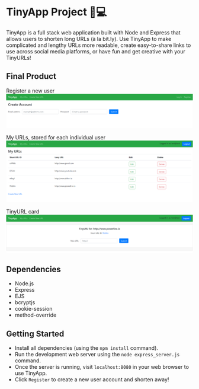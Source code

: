 # TinyApp Project 🤏💻

TinyApp is a full stack web application built with Node and Express that allows users to shorten long URLs (à la bit.ly). Use TinyApp to make complicated and lengthy URLs more readable, create easy-to-share links to use across social media platforms, or have fun and get creative with your TinyURLs! 

## Final Product

Register a new user
!["Register a new user"](https://github.com/Britt4444/tinyapp/blob/master/docs/registers.png?raw=true)

My URLs, stored for each individual user
!["My URLs"](https://github.com/Britt4444/tinyapp/blob/master/docs/MyURLs.png?raw=true)

TinyURL card
!["TinyURL card"](https://github.com/Britt4444/tinyapp/blob/master/docs/tinyURLs.png?raw=true)

## Dependencies

- Node.js
- Express
- EJS
- bcryptjs
- cookie-session
- method-override

## Getting Started

- Install all dependencies (using the `npm install` command).
- Run the development web server using the `node express_server.js` command.
- Once the server is running, visit `localhost:8080` in your web browser to use TinyApp.
- Click `Register` to create a new user account and shorten away!